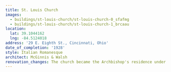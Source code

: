 ```yaml
---
title: St. Louis Church
images:
  - buildings/st-louis-church/st-louis-church-0_sfafmg
  - buildings/st-louis-church/st-louis-church-1_brcaau
location:
  lat: 39.1044162
  lng: -84.5124018
address: '29 E. Eighth St., Cincinnati, Ohio'
date_of_completion: '1928'
style: Italian Romanesque
architect: McGinnis & Walsh
renovation_changes: The church became the Archbishop's residence under Joseph Bernadin's tenure.
---
```


